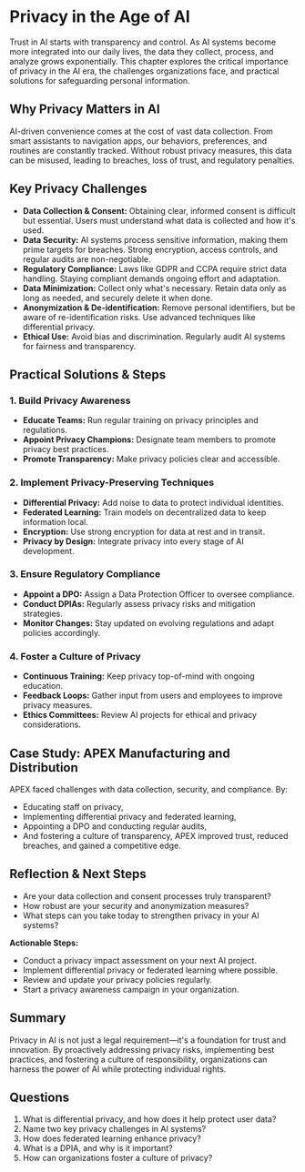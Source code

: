 # Privacy in the Age of AI

Trust in AI starts with transparency and control. As AI systems become more integrated into our daily lives, the data they collect, process, and analyze grows exponentially. This chapter explores the critical importance of privacy in the AI era, the challenges organizations face, and practical solutions for safeguarding personal information.

## Why Privacy Matters in AI
AI-driven convenience comes at the cost of vast data collection. From smart assistants to navigation apps, our behaviors, preferences, and routines are constantly tracked. Without robust privacy measures, this data can be misused, leading to breaches, loss of trust, and regulatory penalties.

## Key Privacy Challenges
- **Data Collection & Consent:** Obtaining clear, informed consent is difficult but essential. Users must understand what data is collected and how it's used.
- **Data Security:** AI systems process sensitive information, making them prime targets for breaches. Strong encryption, access controls, and regular audits are non-negotiable.
- **Regulatory Compliance:** Laws like GDPR and CCPA require strict data handling. Staying compliant demands ongoing effort and adaptation.
- **Data Minimization:** Collect only what's necessary. Retain data only as long as needed, and securely delete it when done.
- **Anonymization & De-identification:** Remove personal identifiers, but be aware of re-identification risks. Use advanced techniques like differential privacy.
- **Ethical Use:** Avoid bias and discrimination. Regularly audit AI systems for fairness and transparency.

## Practical Solutions & Steps
### 1. Build Privacy Awareness
- **Educate Teams:** Run regular training on privacy principles and regulations.
- **Appoint Privacy Champions:** Designate team members to promote privacy best practices.
- **Promote Transparency:** Make privacy policies clear and accessible.

### 2. Implement Privacy-Preserving Techniques
- **Differential Privacy:** Add noise to data to protect individual identities.
- **Federated Learning:** Train models on decentralized data to keep information local.
- **Encryption:** Use strong encryption for data at rest and in transit.
- **Privacy by Design:** Integrate privacy into every stage of AI development.

### 3. Ensure Regulatory Compliance
- **Appoint a DPO:** Assign a Data Protection Officer to oversee compliance.
- **Conduct DPIAs:** Regularly assess privacy risks and mitigation strategies.
- **Monitor Changes:** Stay updated on evolving regulations and adapt policies accordingly.

### 4. Foster a Culture of Privacy
- **Continuous Training:** Keep privacy top-of-mind with ongoing education.
- **Feedback Loops:** Gather input from users and employees to improve privacy measures.
- **Ethics Committees:** Review AI projects for ethical and privacy considerations.

## Case Study: APEX Manufacturing and Distribution
APEX faced challenges with data collection, security, and compliance. By:
- Educating staff on privacy,
- Implementing differential privacy and federated learning,
- Appointing a DPO and conducting regular audits,
- And fostering a culture of transparency,
APEX improved trust, reduced breaches, and gained a competitive edge.

## Reflection & Next Steps
- Are your data collection and consent processes truly transparent?
- How robust are your security and anonymization measures?
- What steps can you take today to strengthen privacy in your AI systems?

**Actionable Steps:**
- Conduct a privacy impact assessment on your next AI project.
- Implement differential privacy or federated learning where possible.
- Review and update your privacy policies regularly.
- Start a privacy awareness campaign in your organization.

## Summary
Privacy in AI is not just a legal requirement—it's a foundation for trust and innovation. By proactively addressing privacy risks, implementing best practices, and fostering a culture of responsibility, organizations can harness the power of AI while protecting individual rights.

## Questions
1. What is differential privacy, and how does it help protect user data?
2. Name two key privacy challenges in AI systems?
3. How does federated learning enhance privacy?
4. What is a DPIA, and why is it important?
5. How can organizations foster a culture of privacy?